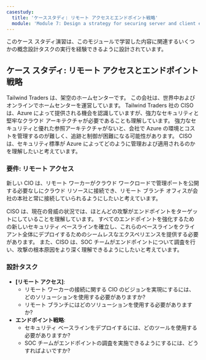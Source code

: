 ```yaml
---
casestudy:
  title: 'ケーススタディ: リモート アクセスとエンドポイント戦略'
  module: 'Module 7: Design a strategy for securing server and client endpoints'
---
```


このケース スタディ演習は、このモジュールで学習した内容に関連するいくつかの概念設計タスクの実行を経験できるように設計されています。

## ケース スタディ: リモート アクセスとエンドポイント戦略

Tailwind Traders は、架空のホームセンターです。 この会社は、世界中およびオンラインでホームセンターを運営しています。 Tailwind Traders 社の CISO は、Azure によって提供される機会を認識していますが、強力なセキュリティと堅牢なクラウド アーキテクチャが必要であることも理解しています。 強力なセキュリティと優れた参照アーキテクチャがないと、会社で Azure の環境とコストを管理するのが難しく、追跡と制御が困難になる可能性があります。 CISO は、セキュリティ標準が Azure によってどのように管理および適用されるのかを理解したいと考えています。

### 要件: リモート アクセス

新しい CIO は、リモート ワーカーがクラウド ワークロードで管理ポートを公開する必要なしにクラウド リソースに接続でき、リモート ブランチ オフィスが会社の本社と常に接続していられるようにしたいと考えています。

CISO は、現在の脅威の状況では、ほとんどの攻撃がエンドポイントをターゲットにしていることを理解しています。 すべてのエンドポイントを強化するための新しいセキュリティ ベースラインを確立し、これらのベースラインをクライアント全体にデプロイするためのシームレスなエクスペリエンスを提供する必要があります。  また、CISO は、SOC チームがエンドポイントについて調査を行い、攻撃の根本原因をより深く理解できるようにしたいと考えています。

### 設計タスク

* **[リモート アクセス]**: 
     - リモート ワーカーの接続に関する CIO のビジョンを実現にするには、どのソリューションを使用する必要がありますか?
     - リモート ブランチにはどのソリューションを使用する必要がありますか?
* **エンドポイント戦略**: 
     - セキュリティ ベースラインをデプロイするには、どのツールを使用する必要がありますか?
     - SOC チームがエンドポイントの調査を実施できるようにするには、どうすればよいですか?
